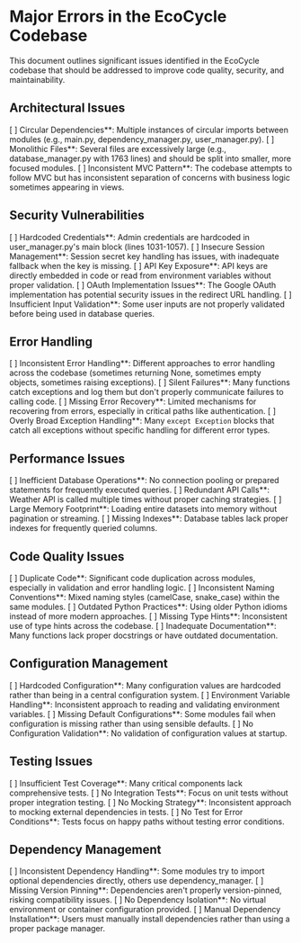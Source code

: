 # Major Errors in the EcoCycle Codebase

This document outlines significant issues identified in the EcoCycle codebase that should be addressed to improve code quality, security, and maintainability.

## Architectural Issues

[ ] Circular Dependencies**: Multiple instances of circular imports between modules (e.g., main.py, dependency_manager.py, user_manager.py).
[ ] Monolithic Files**: Several files are excessively large (e.g., database_manager.py with 1763 lines) and should be split into smaller, more focused modules.
[ ] Inconsistent MVC Pattern**: The codebase attempts to follow MVC but has inconsistent separation of concerns with business logic sometimes appearing in views.

## Security Vulnerabilities

[ ] Hardcoded Credentials**: Admin credentials are hardcoded in user_manager.py's main block (lines 1031-1057).
[ ] Insecure Session Management**: Session secret key handling has issues, with inadequate fallback when the key is missing.
[ ] API Key Exposure**: API keys are directly embedded in code or read from environment variables without proper validation.
[ ] OAuth Implementation Issues**: The Google OAuth implementation has potential security issues in the redirect URL handling.
[ ] Insufficient Input Validation**: Some user inputs are not properly validated before being used in database queries.

## Error Handling

[ ] Inconsistent Error Handling**: Different approaches to error handling across the codebase (sometimes returning None, sometimes empty objects, sometimes raising exceptions).
[ ] Silent Failures**: Many functions catch exceptions and log them but don't properly communicate failures to calling code.
[ ] Missing Error Recovery**: Limited mechanisms for recovering from errors, especially in critical paths like authentication.
[ ] Overly Broad Exception Handling**: Many `except Exception` blocks that catch all exceptions without specific handling for different error types.

## Performance Issues

[ ] Inefficient Database Operations**: No connection pooling or prepared statements for frequently executed queries.
[ ] Redundant API Calls**: Weather API is called multiple times without proper caching strategies.
[ ] Large Memory Footprint**: Loading entire datasets into memory without pagination or streaming.
[ ] Missing Indexes**: Database tables lack proper indexes for frequently queried columns.

## Code Quality Issues

[ ] Duplicate Code**: Significant code duplication across modules, especially in validation and error handling logic.
[ ] Inconsistent Naming Conventions**: Mixed naming styles (camelCase, snake_case) within the same modules.
[ ] Outdated Python Practices**: Using older Python idioms instead of more modern approaches.
[ ] Missing Type Hints**: Inconsistent use of type hints across the codebase.
[ ] Inadequate Documentation**: Many functions lack proper docstrings or have outdated documentation.

## Configuration Management

[ ] Hardcoded Configuration**: Many configuration values are hardcoded rather than being in a central configuration system.
[ ] Environment Variable Handling**: Inconsistent approach to reading and validating environment variables.
[ ] Missing Default Configurations**: Some modules fail when configuration is missing rather than using sensible defaults.
[ ] No Configuration Validation**: No validation of configuration values at startup.

## Testing Issues

[ ] Insufficient Test Coverage**: Many critical components lack comprehensive tests.
[ ] No Integration Tests**: Focus on unit tests without proper integration testing.
[ ] No Mocking Strategy**: Inconsistent approach to mocking external dependencies in tests.
[ ] No Test for Error Conditions**: Tests focus on happy paths without testing error conditions.

## Dependency Management

[ ] Inconsistent Dependency Handling**: Some modules try to import optional dependencies directly, others use dependency_manager.
[ ] Missing Version Pinning**: Dependencies aren't properly version-pinned, risking compatibility issues.
[ ] No Dependency Isolation**: No virtual environment or container configuration provided.
[ ] Manual Dependency Installation**: Users must manually install dependencies rather than using a proper package manager.
